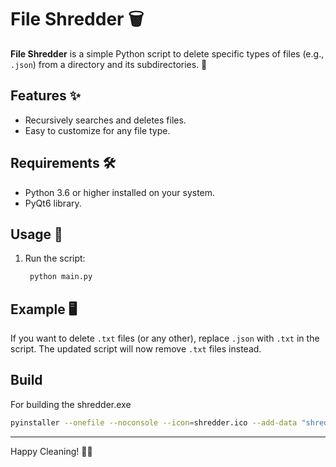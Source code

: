 # File Shredder 🗑️

**File Shredder** is a simple Python script to delete specific types of files (e.g., `.json`) from a directory and its subdirectories. 🚀

## Features ✨

- Recursively searches and deletes files.
- Easy to customize for any file type.

## Requirements 🛠️

- Python 3.6 or higher installed on your system.
- PyQt6 library.

## Usage 🚀

1. Run the script:
   ```bash
    python main.py
   ```

## Example 🖥️

If you want to delete `.txt` files (or any other), replace `.json` with `.txt` in the script. The updated script will now remove `.txt` files instead.

## Build

For building the shredder.exe

```bash
pyinstaller --onefile --noconsole --icon=shredder.ico --add-data "shredder.ico;." main.py
```

---

Happy Cleaning! 🧹✨
